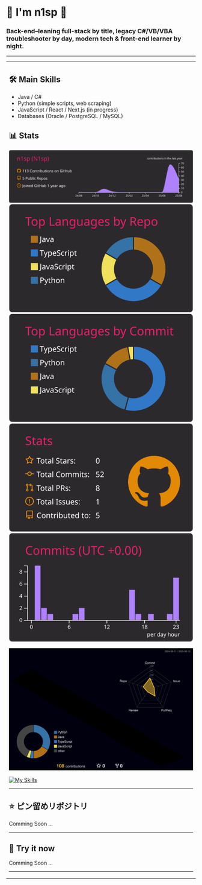 # 👻 I'm n1sp 👻
### Back-end–leaning full-stack by title, legacy C#/VB/VBA troubleshooter by day, modern tech & front-end learner by night. 

---
<table>
<tr>
<td width="50%" valign="top">

## 🛠 Main Skills
- Java / C#
- Python (simple scripts, web scraping)
- JavaScript / React / Next.js (in progress)
- Databases (Oracle / PostgreSQL / MySQL)


## 📊 Stats

[![](https://raw.githubusercontent.com/n1sp/n1sp/main/profile-summary-card-output/monokai/0-profile-details.svg)](https://github.com/vn7n24fzkq/github-profile-summary-cards)
[![](https://raw.githubusercontent.com/n1sp/n1sp/main/profile-summary-card-output/monokai/1-repos-per-language.svg)](https://github.com/vn7n24fzkq/github-profile-summary-cards) [![](https://raw.githubusercontent.com/n1sp/n1sp/main/profile-summary-card-output/monokai/2-most-commit-language.svg)](https://github.com/vn7n24fzkq/github-profile-summary-cards)
[![](https://raw.githubusercontent.com/n1sp/n1sp/main/profile-summary-card-output/monokai/3-stats.svg)](https://github.com/vn7n24fzkq/github-profile-summary-cards) [![](https://raw.githubusercontent.com/n1sp/n1sp/main/profile-summary-card-output/monokai/4-productive-time.svg)](https://github.com/vn7n24fzkq/github-profile-summary-cards)



![](./profile-3d-contrib/profile-night-rainbow.svg)

[![My Skills](https://skillicons.dev/icons?i=java,cs,py,ts,js,react,nextjs&perline=10)](https://skillicons.dev)

---

## ⭐ ピン留めリポジトリ
Comming Soon ...

---

## 🚀 Try it now
Comming Soon ...

---
